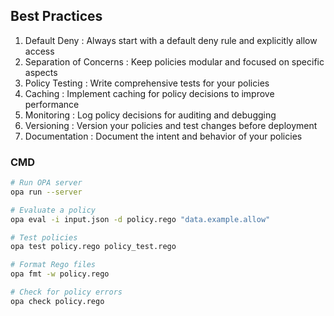 ## Best Practices
1. Default Deny : Always start with a default deny rule and explicitly allow access
2. Separation of Concerns : Keep policies modular and focused on specific aspects
3. Policy Testing : Write comprehensive tests for your policies
4. Caching : Implement caching for policy decisions to improve performance
5. Monitoring : Log policy decisions for auditing and debugging
6. Versioning : Version your policies and test changes before deployment
7. Documentation : Document the intent and behavior of your policies

### CMD

```bash
# Run OPA server
opa run --server

# Evaluate a policy
opa eval -i input.json -d policy.rego "data.example.allow"

# Test policies
opa test policy.rego policy_test.rego

# Format Rego files
opa fmt -w policy.rego

# Check for policy errors
opa check policy.rego
```